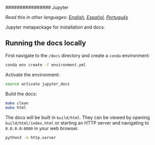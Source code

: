 ################ Jupyter

*Read this in other languages: [English](README.md), [Español](README.es-ES.md), [Português](README.pt-BR.md)*

Jupyter metapackage for installation and docs.

## Running the docs locally
First navigate to the `/docs` directory and create a `conda` environment:

```bash
conda env create -f environment.yml  
```  

Activate the environment:

```bash
source activate jupyter_docs  
```

Build the docs:

```bash
make clean  
make html
```

The docs will be built in `build/html`. They can be viewed by opening `build/html/index.html` or starting an HTTP server and navigating to `0.0.0.0:8000` in your web browser.
```bash
python3 -m http.server
```
